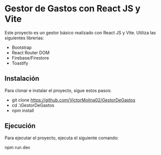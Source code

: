 # Gestor de Gastos con React JS y Vite

Este proyecto es un gestor básico realizado con React JS y Vite. Utiliza las siguientes librerías:

- Bootstrap
- React Router DOM
- Firebase/Firestore
- Toastify

## Instalación

Para clonar e instalar el proyecto, sigue estos pasos:

- git clone https://github.com/VictorMolina02/GestorDeGastos
- cd .\GestorDeGastos
- npm install

## Ejecución

Para ejecutar el proyecto, ejecuta el siguiente comando:

npm run dev
